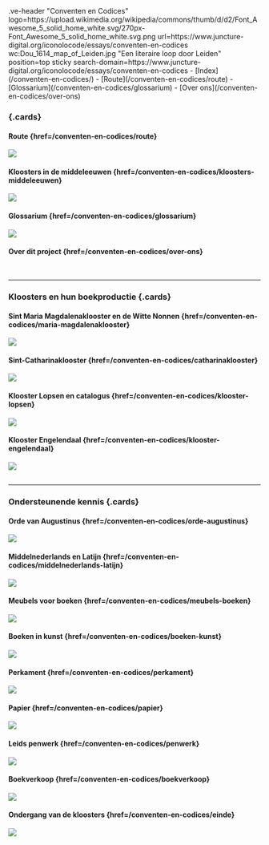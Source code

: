 <link rel="stylesheet" href="https://fonts.googleapis.com/css?family=Trirong">
<style>
    @import url('https://fonts.googleapis.com/css2?family=Cardo&family=Caudex&family=Marck+Script&display=swap');
    #juncture ve-header {font-family: 'Caudex'}
    #juncture a:link { color: darkgoldenrod; text-decoration: underline; }
    #juncture h1 {font-family: 'Caudex'}
    #juncture h2 {font-family: 'Caudex'}
    #juncture h3 {font-family: 'Caudex'}
    #juncture .card-title {font-family: 'Caudex'}
    #juncture .card {background-color: white;}
    #juncture {background-color: hsl(43, 37%, 85%)}


    
</style>
.ve-header "Conventen en Codices" logo=https://upload.wikimedia.org/wikipedia/commons/thumb/d/d2/Font_Awesome_5_solid_home_white.svg/270px-Font_Awesome_5_solid_home_white.svg.png url=https://www.juncture-digital.org/iconolocode/essays/conventen-en-codices wc:Dou_1614_map_of_Leiden.jpg "Een literaire loop door Leiden" position=top sticky search-domain=https://www.juncture-digital.org/iconolocode/essays/conventen-en-codices 
    - [Index](/conventen-en-codices/)
    - [Route](/conventen-en-codices/route)
    - [Glossarium](/conventen-en-codices/glossarium)
    - [Over ons](/conventen-en-codices/over-ons)



### {.cards}

#### Route {href=/conventen-en-codices/route}
![](https://iiif.juncture-digital.org/thumbnail/wc:Dou_1614_map_of_Leiden.jpg)

#### Kloosters in de middeleeuwen {href=/conventen-en-codices/kloosters-middeleeuwen}
![](https://iiif.juncture-digital.org/thumbnail/wc:Barthe_Klostergrundriss_msu.jpg)

#### Glossarium {href=/conventen-en-codices/glossarium}
![](https://iiif.juncture-digital.org/thumbnail/wc:Glossary_from_%27Poems%27_by_David_Sillar_1789.jpg)

#### Over dit project {href=/conventen-en-codices/over-ons}
![]()

##
---

### Kloosters en hun boekproductie {.cards}

#### Sint Maria Magdalenaklooster en de Witte Nonnen {href=/conventen-en-codices/maria-magdalenaklooster}
![](https://iiif.juncture-digital.org/thumbnail/gh:iconolocode/media/LTK_336-CC-BY.jpg)

#### Sint-Catharinaklooster {href=/conventen-en-codices/catharinaklooster}
![](https://iiif.juncture-digital.org/thumbnail/gh:iconolocode/media/Csg_135-CC-BY-NC-SA.jpg)

#### Klooster Lopsen en catalogus {href=/conventen-en-codices/klooster-lopsen}
![](https://images.memorix.nl/lei/thumb/fullsize/e5ac43e8-3b5e-8528-a82b-62fee58d0836.jpg)

#### Klooster Engelendaal {href=/conventen-en-codices/klooster-engelendaal}
![](https://www.alvin-portal.org/alvin/attachment/record/alvin-record:14542/ATTACHMENT-0015)

##
---

### Ondersteunende kennis {.cards}

#### Orde van Augustinus {href=/conventen-en-codices/orde-augustinus}
![](https://iiif.juncture-digital.org/thumbnail/wc:Nuremberg_chronicles_-_Augustine_%28CXXXVIr%29.jpg)

#### Middelnederlands en Latijn {href=/conventen-en-codices/middelnederlands-latijn}
![](https://iiif.juncture-digital.org/thumbnail/gh:iconolocode/media/Leiden_University_LTK_336_f30v--CC-BY.png)

#### Meubels voor boeken {href=/conventen-en-codices/meubels-boeken}
![](https://iiif.juncture-digital.org/thumbnail/gh:iconolocode/media/Lessenaar_thumbnail-CC0.jpg)

#### Boeken in kunst {href=/conventen-en-codices/boeken-kunst}
![](https://iiif.juncture-digital.org/thumbnail/gh:iconolocode/media/Beeld_voorstelle_de_vrouwelijke_heilige_met_boek_in_de_hand--CC0.jpg)

#### Perkament {href=/conventen-en-codices/perkament}
![](https://iiif.juncture-digital.org/thumbnail/wc:Mendel_I_034_v.jpg)

#### Papier {href=/conventen-en-codices/papier}
![](https://iiif.juncture-digital.org/thumbnail/wc:Paper_production.jpg)

#### Leids penwerk {href=/conventen-en-codices/penwerk}
![](https://iiif.juncture-digital.org/thumbnail/gh:iconolocode/media/penwerk-Korteweg-p69-InC.png )

#### Boekverkoop {href=/conventen-en-codices/boekverkoop}
![](https://iiif.juncture-digital.org/thumbnail/wc:Mensen_en_twee_honden_in_een_boekenwinkel,_RP-T-1884-A-290.jpg)

#### Ondergang van de kloosters {href=/conventen-en-codices/einde}
![](https://iiif.juncture-digital.org/thumbnail/wc:Uitval_op_de_Boshuyser_schans_-_Beleg_van_Leiden.jpg)


